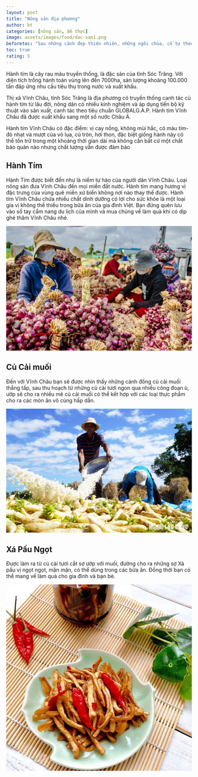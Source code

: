 ```yaml
---
layout: post
title: "Nông sản địa phương"
author: bt
categories: [nông sản, ẩm thực]
image: assets/images/food/dac-san1.png
beforetoc: "Sau những cảnh đẹp thiên nhiên, những ngôi chùa, cổ tự theo nhiều nét phong cách đặc trưng thì bạn không thể bỏ qua những món ăn ngon mang đậm bản sắc của người dân địa phương, ngoài các món hải sản tươi ngon thì vẫn còn những món ăn đặc biệt khác để bạn nhớ mãi hương vị khi đến Vinh Châu"
toc: true
rating: 5
---
```


Hành tím là cây rau màu truyền thống, là đặc sản của tỉnh Sóc Trăng. Với diện tích trồng hành toàn vùng lên đến 7000ha, sản lượng khoảng 100.000 tấn đáp ứng nhu cầu tiêu thụ trong nước và xuất khẩu.

Thị xã Vĩnh Châu, tỉnh Sóc Trăng là địa phương có truyền thống canh tác củ hành tím từ lâu đời, nông dân có nhiều kinh nghiệm và áp dụng tiến bộ kỹ thuật vào sản xuất, canh tác theo tiêu chuẩn GLOBALG.A.P. Hành tím Vĩnh Châu đã được xuất khẩu sang một số nước Châu Á.

Hành tím Vĩnh Châu có đặc điểm: vị cay nồng, không mùi hắc, có màu tím-đỏ nhạt và mượt của vỏ lụa, củ tròn, hơi thon, đặc biệt giống hành này có thể tồn trữ trong một khoảng thời gian dài mà không cần bất cứ một chất bảo quản nào nhưng chất lượng vẫn được đảm bảo

## Hành Tím

Hành Tím được biết đến như là niềm tự hào của người dân Vĩnh Châu. Loại nông sản đưa Vĩnh Châu đến mọi miền đất nước. Hành tím mang hương vị đặc trưng của vùng quê miền xứ biển không nơi nào thay thế được. Hành tím Vĩnh Châu chứa nhiều chất dinh dưỡng có lợi cho sức khỏe là một loại gia vị không thể thiếu trong bữa ăn của gia đình Việt. Bạn đừng quên lưu vào sổ tay cẩm nang du lịch của mình và mua chúng về làm quà khi có dịp ghé thăm Vĩnh Châu nhé.

![hanh-tim](/assets/images/food/hanh-tim1.jpg "Hành Tím")

## Củ Cải muối

Đến với Vĩnh Châu bạn sẽ được nhìn thấy những cánh đồng củ cải muối thẳng tấp, sau thu hoạch từ những củ cải tươi ngon qua nhiều công đoạn ủ, ướp sẽ cho ra nhiều mẽ củ cải muối có thể kết hợp với các loại thực phẩm cho ra các món ăn vô cùng hấp dẫn.

![cu-cai-muoi](/assets/images/food/cu-cai-muoi1.webp "Củ Cải muối")

## Xá Pấu Ngọt

Được làm ra từ củ cải tươi cắt sợ ướp với muối, đường cho ra những sợ Xá pấu vị ngọt ngọt, mặn mặn, có thể dùng trong các bửa ăn. Đồng thời bạn có thể mang về làm quà cho gia đình và bạn bè.

![xa-pau-ngot](/assets/images/food/cu-cai-muoi1.jpeg "Xá Pấu Ngọt")
